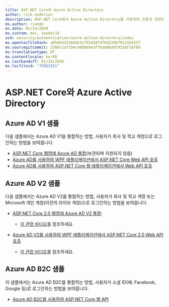 ```yaml
---
title: ASP.NET Core와 Azure Active Directory
author: rick-anderson
description: ASP.NET Core에서 Azure Active Directory를 사용하여 인증과 관련된 토픽을 검색합니다.
ms.author: riande
ms.date: 01/14/2020
ms.custom: mvc, seodec18
uid: security/authentication/azure-active-directory/index
ms.openlocfilehash: a856643216d423c791d3df47bd2206f9121b543f
ms.sourcegitcommit: 2388c2a7334ce66b6be3ffbab06dd7923df18f60
ms.translationtype: HT
ms.contentlocale: ko-KR
ms.lasthandoff: 01/14/2020
ms.locfileid: "75951911"
---
```

# <a name="azure-active-directory-with-aspnet-core"></a>ASP.NET Core와 Azure Active Directory

## <a name="azure-ad-v1-samples"></a>Azure AD V1 샘플

다음 샘플에서는 Azure AD V1을 통합하는 방법, 사용자가 회사 및 학교 계정으로 로그인하는 방법을 보여줍니다.
* [ASP.NET Core 웹앱에 Azure AD 통합](https://github.com/Azure-Samples/active-directory-dotnet-webapp-openidconnect-aspnetcore/tree/master)(보관되며 지원되지 않음)
* [Azure AD를 사용하여 WPF 애플리케이션에서 ASP.NET Core Web API 호출](https://github.com/Azure-Samples/active-directory-dotnet-native-aspnetcore)
* [Azure AD를 사용하여 ASP.NET Core 웹 애플리케이션에서 Web API 호출](https://azure.microsoft.com/documentation/samples/active-directory-dotnet-webapp-webapi-openidconnect-aspnetcore/)

## <a name="azure-ad-v2-samples"></a>Azure AD V2 샘플

다음 샘플에서는 Azure AD V2를 통합하는 방법, 사용자가 회사 및 학교 계정 또는 Microsoft 개인 계정(이전의 라이브 계정)으로 로그인하는 방법을 보여줍니다.
* [ASP.NET Core 2.0 웹앱에 Azure AD V2 통합](https://github.com/Azure-Samples/active-directory-aspnetcore-webapp-openidconnect-v2): 
  * [이 관련 비디오](https://channel9.msdn.com/Events/Build/2018/THR5001)를 참조하세요. 

* [Azure AD V2를 사용하여 WPF 애플리케이션에서 ASP.NET Core 2.0 Web API 호출](https://github.com/azure-samples/active-directory-dotnet-native-aspnetcore-v2) 
  * [이 관련 비디오](https://channel9.msdn.com/Events/Build/2018/THR5000)를 참조하세요.

## <a name="azure-ad-b2c-sample"></a>Azure AD B2C 샘플

이 샘플에서는 Azure AD B2C를 통합하는 방법, 사용자가 소셜 ID(예: Facebook, Google 등)로 로그인하는 방법을 보여줍니다.
* [Azure AD B2C를 사용하여 ASP.NET Core 웹 API](https://azure.microsoft.com/resources/samples/active-directory-b2c-dotnetcore-webapi/)
